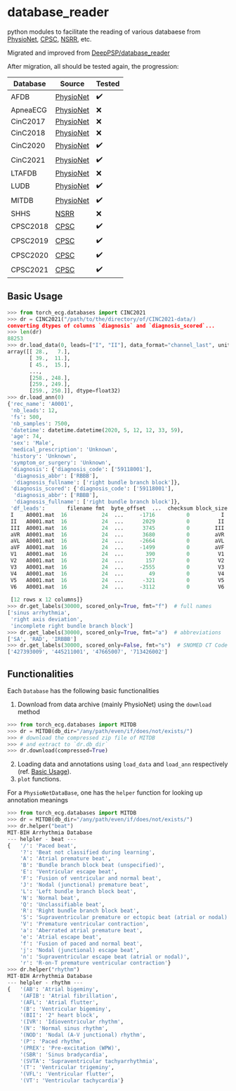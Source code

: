 # database_reader
python modules to facilitate the reading of various databaese from [PhysioNet](https://physionet.org/), [CPSC](http://www.icbeb.org/#), [NSRR](https://sleepdata.org/), etc.

Migrated and improved from [DeepPSP/database_reader](https://github.com/DeepPSP/database_reader)

After migration, all should be tested again, the progression:

| Database      | Source                                                           | Tested             |
| ------------- | ---------------------------------------------------------------- | ------------------ |
| AFDB          | [PhysioNet](https://physionet.org/content/afdb/1.0.0/)           | :heavy_check_mark: |
| ApneaECG      | [PhysioNet](https://physionet.org/content/apnea-ecg/1.0.0/)      | :x:                |
| CinC2017      | [PhysioNet](https://physionet.org/content/challenge-2017/1.0.0/) | :x:                |
| CinC2018      | [PhysioNet](https://physionet.org/content/challenge-2018/1.0.0/) | :x:                |
| CinC2020      | [PhysioNet](https://physionet.org/content/challenge-2020/1.0.1/) | :heavy_check_mark: |
| CinC2021      | [PhysioNet](https://physionet.org/content/challenge-2021/1.0.2/) | :heavy_check_mark: |
| LTAFDB        | [PhysioNet](https://physionet.org/content/ltafdb/1.0.0/)         | :x:                |
| LUDB          | [PhysioNet](https://physionet.org/content/ludb/1.0.1/)           | :heavy_check_mark: |
| MITDB         | [PhysioNet](https://physionet.org/content/mitdb/1.0.0/)          | :heavy_check_mark: |
| SHHS          | [NSRR](https://sleepdata.org/datasets/shhs)                      | :x:                |
| CPSC2018      | [CPSC](http://2018.icbeb.org/Challenge.html)                     | :heavy_check_mark: |
| CPSC2019      | [CPSC](http://2019.icbeb.org/Challenge.html)                     | :heavy_check_mark: |
| CPSC2020      | [CPSC](http://2020.icbeb.org/CSPC2020)                           | :heavy_check_mark: |
| CPSC2021      | [CPSC](http://2021.icbeb.org/CPSC2021)                           | :heavy_check_mark: |


## Basic Usage
```python
>>> from torch_ecg.databases import CINC2021
>>> dr = CINC2021("/path/to/the/directory/of/CINC2021-data/)
converting dtypes of columns `diagnosis` and `diagnosis_scored`...
>>> len(dr)
88253
>>> dr.load_data(0, leads=["I", "II"], data_format="channel_last", units="uv")
array([[ 28.,   7.],
       [ 39.,  11.],
       [ 45.,  15.],
       ...,
       [258., 248.],
       [259., 249.],
       [259., 250.]], dtype=float32)
>>> dr.load_ann(0)
{'rec_name': 'A0001',
 'nb_leads': 12,
 'fs': 500,
 'nb_samples': 7500,
 'datetime': datetime.datetime(2020, 5, 12, 12, 33, 59),
 'age': 74,
 'sex': 'Male',
 'medical_prescription': 'Unknown',
 'history': 'Unknown',
 'symptom_or_surgery': 'Unknown',
 'diagnosis': {'diagnosis_code': ['59118001'],
  'diagnosis_abbr': ['RBBB'],
  'diagnosis_fullname': ['right bundle branch block']},
 'diagnosis_scored': {'diagnosis_code': ['59118001'],
  'diagnosis_abbr': ['RBBB'],
  'diagnosis_fullname': ['right bundle branch block']},
 'df_leads':       filename fmt  byte_offset  ...  checksum block_size  lead_name
 I    A0001.mat  16           24  ...     -1716          0          I
 II   A0001.mat  16           24  ...      2029          0         II
 III  A0001.mat  16           24  ...      3745          0        III
 aVR  A0001.mat  16           24  ...      3680          0        aVR
 aVL  A0001.mat  16           24  ...     -2664          0        aVL
 aVF  A0001.mat  16           24  ...     -1499          0        aVF
 V1   A0001.mat  16           24  ...       390          0         V1
 V2   A0001.mat  16           24  ...       157          0         V2
 V3   A0001.mat  16           24  ...     -2555          0         V3
 V4   A0001.mat  16           24  ...        49          0         V4
 V5   A0001.mat  16           24  ...      -321          0         V5
 V6   A0001.mat  16           24  ...     -3112          0         V6
 
 [12 rows x 12 columns]}
>>> dr.get_labels(30000, scored_only=True, fmt="f")  # full names
['sinus arrhythmia',
 'right axis deviation',
 'incomplete right bundle branch block']
>>> dr.get_labels(30000, scored_only=True, fmt="a")  # abbreviations
['SA', 'RAD', 'IRBBB']
>>> dr.get_labels(30000, scored_only=False, fmt="s")  # SNOMED CT Code
['427393009', '445211001', '47665007', '713426002']
```

## Functionalities

Each `Database` has the following basic functionalities
1. Download from data archive (mainly PhysioNet) using the `download` method
```python
>>> from torch_ecg.databases import MITDB
>>> dr = MITDB(db_dir="/any/path/even/if/does/not/exists/")
>>> # download the compressed zip file of MITDB
>>> # and extract to `dr.db_dir`
>>> dr.download(compressed=True)
```
2. Loading data and annotations using `load_data` and `load_ann` respectively (ref. [Basic Usage](#basic-usage)).
3. `plot` functions.

For a `PhysioNetDataBase`, one has the `helper` function for looking up annotation meanings
```python
>>> from torch_ecg.databases import MITDB
>>> dr = MITDB(db_dir="/any/path/even/if/does/not/exists/")
>>> dr.helper("beat")
MIT-BIH Arrhythmia Database
--- helpler - beat ---
{   '/': 'Paced beat',
    '?': 'Beat not classified during learning',
    'A': 'Atrial premature beat',
    'B': 'Bundle branch block beat (unspecified)',
    'E': 'Ventricular escape beat',
    'F': 'Fusion of ventricular and normal beat',
    'J': 'Nodal (junctional) premature beat',
    'L': 'Left bundle branch block beat',
    'N': 'Normal beat',
    'Q': 'Unclassifiable beat',
    'R': 'Right bundle branch block beat',
    'S': 'Supraventricular premature or ectopic beat (atrial or nodal)',
    'V': 'Premature ventricular contraction',
    'a': 'Aberrated atrial premature beat',
    'e': 'Atrial escape beat',
    'f': 'Fusion of paced and normal beat',
    'j': 'Nodal (junctional) escape beat',
    'n': 'Supraventricular escape beat (atrial or nodal)',
    'r': 'R-on-T premature ventricular contraction'}
>>> dr.helper("rhythm")
MIT-BIH Arrhythmia Database
--- helpler - rhythm ---
{   '(AB': 'Atrial bigeminy',
    '(AFIB': 'Atrial fibrillation',
    '(AFL': 'Atrial flutter',
    '(B': 'Ventricular bigeminy',
    '(BII': '2° heart block',
    '(IVR': 'Idioventricular rhythm',
    '(N': 'Normal sinus rhythm',
    '(NOD': 'Nodal (A-V junctional) rhythm',
    '(P': 'Paced rhythm',
    '(PREX': 'Pre-excitation (WPW)',
    '(SBR': 'Sinus bradycardia',
    '(SVTA': 'Supraventricular tachyarrhythmia',
    '(T': 'Ventricular trigeminy',
    '(VFL': 'Ventricular flutter',
    '(VT': 'Ventricular tachycardia'}
```

